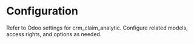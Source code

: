 # Configuration

Refer to Odoo settings for crm_claim_analytic. Configure related models, access rights, and options as needed.
